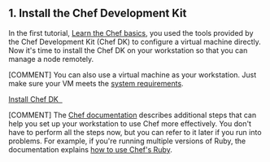 ## 1. Install the Chef Development Kit

In the first tutorial, [Learn the Chef basics](/tutorials/learn-the-basics/windows/free/), you used the tools provided by the Chef Development Kit (Chef DK) to configure a virtual machine directly. Now it's time to install the Chef DK on your workstation so that you can manage a node remotely.

[COMMENT] You can also use a virtual machine as your workstation. Just make sure your VM meets the [system requirements](https://docs.chef.io/install_dk.html#review-prerequisites).

<a class='accent-button radius' href='https://downloads.chef.io/chef-dk/' target='_blank'>Install Chef DK&nbsp;&nbsp;<i class='fa fa-external-link'></i></a>

[COMMENT] The [Chef documentation](https://docs.chef.io/install_dk.html) describes additional steps that can help you set up your workstation to use Chef more effectively. You don't have to perform all the steps now, but you can refer to it later if you run into problems. For example, if you're running multiple versions of Ruby, the documentation explains [how to use Chef's Ruby](https://docs.chef.io/install_dk.html#set-system-ruby).
